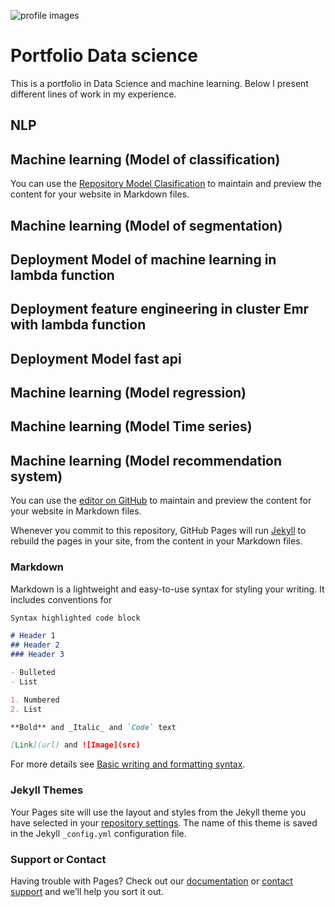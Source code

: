 
![profile images](/gh-pages/assets/foto2.PNG)
# Portfolio Data science

This is a portfolio in Data Science and machine learning.
Below I present different lines of work in my experience.

## NLP

## Machine learning (Model of classification)



You can use the [Repository Model Clasification](https://github.com/jufaldanabo/model-clasification) to maintain and preview the content for your website in Markdown files.

## Machine learning (Model of segmentation)

## Deployment Model of machine learning in lambda function

## Deployment feature engineering in cluster Emr with lambda function

## Deployment Model fast api

## Machine learning (Model regression)

## Machine learning (Model Time series)

## Machine learning (Model recommendation system)

You can use the [editor on GitHub](https://github.com/jufaldanabo/porfolio/edit/gh-pages/index.md) to maintain and preview the content for your website in Markdown files.

Whenever you commit to this repository, GitHub Pages will run [Jekyll](https://jekyllrb.com/) to rebuild the pages in your site, from the content in your Markdown files.

### Markdown

Markdown is a lightweight and easy-to-use syntax for styling your writing. It includes conventions for

```markdown
Syntax highlighted code block

# Header 1
## Header 2
### Header 3

- Bulleted
- List

1. Numbered
2. List

**Bold** and _Italic_ and `Code` text

[Link](url) and ![Image](src)
```

For more details see [Basic writing and formatting syntax](https://docs.github.com/en/github/writing-on-github/getting-started-with-writing-and-formatting-on-github/basic-writing-and-formatting-syntax).

### Jekyll Themes

Your Pages site will use the layout and styles from the Jekyll theme you have selected in your [repository settings](https://github.com/jufaldanabo/porfolio/settings/pages). The name of this theme is saved in the Jekyll `_config.yml` configuration file.

### Support or Contact

Having trouble with Pages? Check out our [documentation](https://docs.github.com/categories/github-pages-basics/) or [contact support](https://support.github.com/contact) and we’ll help you sort it out.
